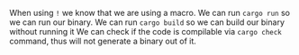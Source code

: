 When using `!` we know that we are using a macro.
We can run `cargo run` so we can run our binary.
We can run `cargo build` so we can build our binary without running it
We can check if the code is compilable via `cargo check` command, thus will not generate a binary out of it.

